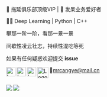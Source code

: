 💪 拖延俱乐部顶级VIP | 🤣 发呆业务爱好者

👨‍🎓 Deep Learning | Python | C++

攀那一阶一阶，看那一景一景

间歇性凌云壮志，持续性混吃等死

如果有任何疑惑欢迎提交 **issue**



<a href="https://github.com/mrcangye">
  <img align="left" src="https://user-images.githubusercontent.com/20467386/122951253-b8e9ce00-d3af-11eb-97f8-535886df34a6.png"  alt="Logo GitHub" width="25" height="25"/>
  </a><a href="https://gitee.com/mrcangye">
  <img align="left" src="https://user-images.githubusercontent.com/20467386/122954485-0e26df00-d3b2-11eb-9d6e-d118044b52d5.png"  alt="Logo Gitee" width="25" height="25"/></a><a href="https://blog.csdn.net/CANGYE0504">
  <img align="left" src="https://user-images.githubusercontent.com/20467386/122955640-db311b00-d3b2-11eb-9d56-30c9997860cc.png"  alt="Logo CSDN" width="25" height="25"/></a><a href="https://aistudio.baidu.com/aistudio/personalcenter/thirdview/268708">
  <img align="left" src="https://user-images.githubusercontent.com/20467386/122955622-d8362a80-d3b2-11eb-8f03-38ff93d41e23.png"  alt="Logo PaddlePaddle" width="30" height="30"/>
</a>

:e-mail:mrcangye@mail.cn
<br/>
<br/>

<a>
<img align="left" src="https://github-readme-stats.vercel.app/api?username=mrcangye&show_icons=true&theme=vue" />
</a>
<a>
<img href="https://github.com/mrcangye/github-readme-stats" align="left" src="https://github-readme-stats.vercel.app/api/top-langs/?username=mrcangye&langs_count=8" />
</a>
